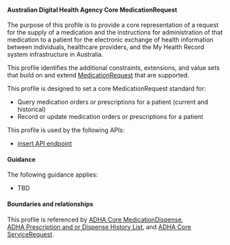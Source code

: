 #### Australian Digital Health Agency Core MedicationRequest
The purpose of this profile is to provide a core representation of a request for the supply of a medication and the instructions for administration of that medication to a patient for the electronic exchange of health information between individuals, healthcare providers, and the My Health Record system infrastructure in Australia.

This profile identifies the additional constraints, extensions, and value sets that build on and extend [MedicationRequest](http://hl7.org/fhir/R4/medicationrequest.html) that are supported. 

This profile is designed to set a core MedicationRequest standard for:
* Query medication orders or prescriptions for a patient (current and historical)
* Record or update medication orders or prescriptions for a patient

This profile is used by the following APIs:
* [insert API endpoint](StructureDefinition-TBD-1.html)

#### Guidance
The following guidance applies:
* TBD


#### Boundaries and relationships
This profile is referenced by 
[ADHA Core MedicationDispense](StructureDefinition-dh-medicationdispense-core-1.html),  
[ADHA Prescription and or Dispense History List](StructureDefinition-dh-list-medication-pdl-1.html), and 
[ADHA Core ServiceRequest](StructureDefinition-dh-servicerequest-core-1.html).